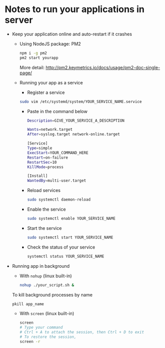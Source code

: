 <h1>Notes to run your applications in server</h1>

- Keep your application online and auto-restart if it crashes
    
    - Using NodeJS package: PM2
        ```bash
        npm i -g pm2
        pm2 start yourapp
        ```
        More detail: http://pm2.keymetrics.io/docs/usage/pm2-doc-single-page/
    
    - Running your app as a service
        
        - Register a service
        ```bash
        sudo vim /etc/systemd/system/YOUR_SERVICE_NAME.service
        ```
        - Paste in the command below
            ```bash
            Description=GIVE_YOUR_SERVICE_A_DESCRIPTION
            
            Wants=network.target
            After=syslog.target network-online.target
            
            [Service]
            Type=simple
            ExecStart=YOUR_COMMAND_HERE
            Restart=on-failure
            RestartSec=10
            KillMode=process
            
            [Install]
            WantedBy=multi-user.target
            ```
         - Reload services
            
            ```bash
            sudo systemctl daemon-reload
            ```
         - Enable the service
            
            ```bash
            sudo systemctl enable YOUR_SERVICE_NAME
            ```
         - Start the service
            
            ```bash
            sudo systemctl start YOUR_SERVICE_NAME
            ```
            
         - Check the status of your service
         
            ```bash
            systemctl status YOUR_SERVICE_NAME
            ```
          
- Running app in background
    
    - With `nohup` (linux built-in)
        
        ```bash
        nohup ./your_script.sh & 
        ```
        
    To kill background processes by name
    
    ```bash
    pkill app_name
    ```
    - With `screen` (linux built-in)
      ```bash
      screen
      # Type your command
      # Ctrl + A to attach the session, then Ctrl + D to exit
      # To restore the session, 
      screen -r

          
      ```
